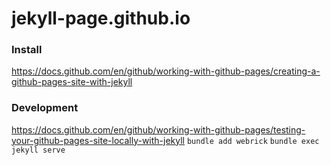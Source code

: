 # jekyll-page.github.io

### Install
https://docs.github.com/en/github/working-with-github-pages/creating-a-github-pages-site-with-jekyll

### Development
https://docs.github.com/en/github/working-with-github-pages/testing-your-github-pages-site-locally-with-jekyll
`bundle add webrick`
`bundle exec jekyll serve`